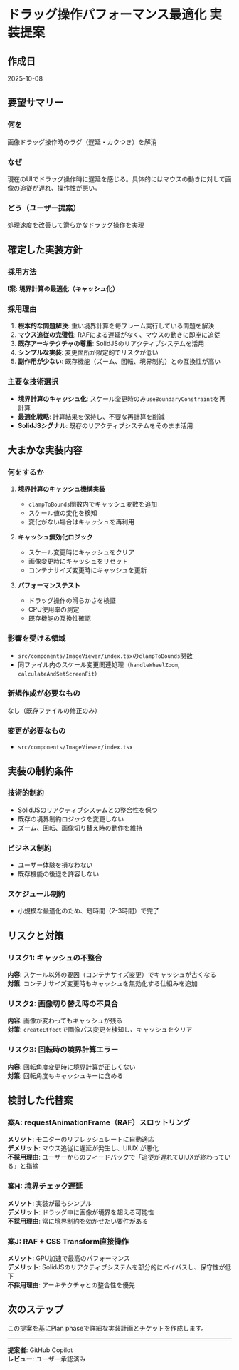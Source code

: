 # ドラッグ操作パフォーマンス最適化 実装提案

## 作成日
2025-10-08

## 要望サマリー

### 何を
画像ドラッグ操作時のラグ（遅延・カクつき）を解消

### なぜ
現在のUIでドラッグ操作時に遅延を感じる。具体的にはマウスの動きに対して画像の追従が遅れ、操作性が悪い。

### どう（ユーザー提案）
処理速度を改善して滑らかなドラッグ操作を実現

## 確定した実装方針

### 採用方法
**I案: 境界計算の最適化（キャッシュ化）**

### 採用理由
1. **根本的な問題解決**: 重い境界計算を毎フレーム実行している問題を解決
2. **マウス追従の完璧性**: RAFによる遅延がなく、マウスの動きに即座に追従
3. **既存アーキテクチャの尊重**: SolidJSのリアクティブシステムを活用
4. **シンプルな実装**: 変更箇所が限定的でリスクが低い
5. **副作用が少ない**: 既存機能（ズーム、回転、境界制約）との互換性が高い

### 主要な技術選択

- **境界計算のキャッシュ化**: スケール変更時のみ`useBoundaryConstraint`を再計算
- **最適化戦略**: 計算結果を保持し、不要な再計算を削減
- **SolidJSシグナル**: 既存のリアクティブシステムをそのまま活用

## 大まかな実装内容

### 何をするか

1. **境界計算のキャッシュ機構実装**
   - `clampToBounds`関数内でキャッシュ変数を追加
   - スケール値の変化を検知
   - 変化がない場合はキャッシュを再利用

2. **キャッシュ無効化ロジック**
   - スケール変更時にキャッシュをクリア
   - 画像変更時にキャッシュをリセット
   - コンテナサイズ変更時にキャッシュを更新

3. **パフォーマンステスト**
   - ドラッグ操作の滑らかさを検証
   - CPU使用率の測定
   - 既存機能の互換性確認

### 影響を受ける領域

- `src/components/ImageViewer/index.tsx`の`clampToBounds`関数
- 同ファイル内のスケール変更関連処理（`handleWheelZoom`, `calculateAndSetScreenFit`）

### 新規作成が必要なもの

なし（既存ファイルの修正のみ）

### 変更が必要なもの

- `src/components/ImageViewer/index.tsx`

## 実装の制約条件

### 技術的制約
- SolidJSのリアクティブシステムとの整合性を保つ
- 既存の境界制約ロジックを変更しない
- ズーム、回転、画像切り替え時の動作を維持

### ビジネス制約
- ユーザー体験を損なわない
- 既存機能の後退を許容しない

### スケジュール制約
- 小規模な最適化のため、短時間（2-3時間）で完了

## リスクと対策

### リスク1: キャッシュの不整合
**内容**: スケール以外の要因（コンテナサイズ変更）でキャッシュが古くなる  
**対策**: コンテナサイズ変更時もキャッシュを無効化する仕組みを追加

### リスク2: 画像切り替え時の不具合
**内容**: 画像が変わってもキャッシュが残る  
**対策**: `createEffect`で画像パス変更を検知し、キャッシュをクリア

### リスク3: 回転時の境界計算エラー
**内容**: 回転角度変更時に境界計算が正しくない  
**対策**: 回転角度もキャッシュキーに含める

## 検討した代替案

### 案A: requestAnimationFrame（RAF）スロットリング
**メリット**: モニターのリフレッシュレートに自動適応  
**デメリット**: マウス追従に遅延が発生し、UIUX が悪化  
**不採用理由**: ユーザーからのフィードバックで「追従が遅れてUIUXが終わっている」と指摘

### 案H: 境界チェック遅延
**メリット**: 実装が最もシンプル  
**デメリット**: ドラッグ中に画像が境界を超える可能性  
**不採用理由**: 常に境界制約を効かせたい要件がある

### 案J: RAF + CSS Transform直接操作
**メリット**: GPU加速で最高のパフォーマンス  
**デメリット**: SolidJSのリアクティブシステムを部分的にバイパスし、保守性が低下  
**不採用理由**: アーキテクチャとの整合性を優先

## 次のステップ

この提案を基にPlan phaseで詳細な実装計画とチケットを作成します。

---

**提案者**: GitHub Copilot  
**レビュー**: ユーザー承認済み

